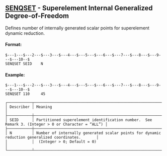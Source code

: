 ## [SENQSET](https://help.hexagonmi.com/bundle/MSC_Nastran_2022.4/page/Nastran_Combined_Book/qrg/bulkqrs/TOC.SENQSET.xhtml) - Superelement Internal Generalized Degree-of-Freedom

Defines number of internally generated scalar points for superelement dynamic reduction.

#### Format:

```nastran
$---1---$---2---$---3---$---4---$---5---$---6---$---7---$---8---$---9---$---10--$
SENQSET SEID    N                                                               
```
#### Example:

```nastran
$---1---$---2---$---3---$---4---$---5---$---6---$---7---$---8---$---9---$---10--$
SENQSET 110     45                                                              
```
```text
┌───────────┬───────────────────────────────────────────────────────────────────────────────────────────────────┐
│ Describer │ Meaning                                                                                           │
├───────────┼───────────────────────────────────────────────────────────────────────────────────────────────────┤
│ SEID      │ Partitioned superelement identification number.  See Remark 3. (Integer > 0 or Character = “ALL”) │
├───────────┼───────────────────────────────────────────────────────────────────────────────────────────────────┤
│ N         │ Number of internally generated scalar points for dynamic reduction generalized coordinates.       │
│           │  (Integer > 0; Default = 0)                                                                       │
└───────────┴───────────────────────────────────────────────────────────────────────────────────────────────────┘
```
